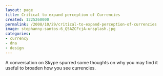 ```yaml
---
layout: page
title: Critical to expand perception of Currencies
created: 1225260000
permalink: /2008/10/29/critical-to-expand-perception-of-currencies
image: stephanny-santos-6_Q5AZCFcjA-unsplash.jpg
categories:
- currency
- dna
- design
---
```

A conversation on Skype spurred some thoughts on why you may find it useful to broaden how you see currencies.